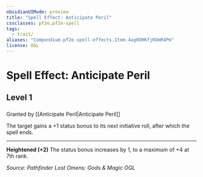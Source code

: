 ```yaml
---
obsidianUIMode: preview
title: "Spell Effect: Anticipate Peril"
cssclasses: pf2e,pf2e-spell
tags:
  - trait/
aliases: "Compendium.pf2e.spell-effects.Item.4ag0OHKfjROmR4Pm"
license: OGL
---
```

# Spell Effect: Anticipate Peril
## Level 1
### 






Granted by [[Anticipate Peril|Anticipate Peril]]

The target gains a +1 status bonus to its next initiative roll, after which the spell ends.

* * *

**Heightened (+2)** The status bonus increases by 1, to a maximum of +4 at 7th rank.

*Source: Pathfinder Lost Omens: Gods & Magic*
*OGL*